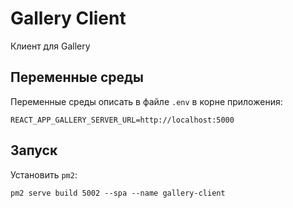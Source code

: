 # Gallery Client

Клиент для Gallery

## Переменные среды

Переменные среды описать в файле `.env` в корне приложения:

```dotenv
REACT_APP_GALLERY_SERVER_URL=http://localhost:5000
```

## Запуск

Установить `pm2`:

```shell
pm2 serve build 5002 --spa --name gallery-client
```

